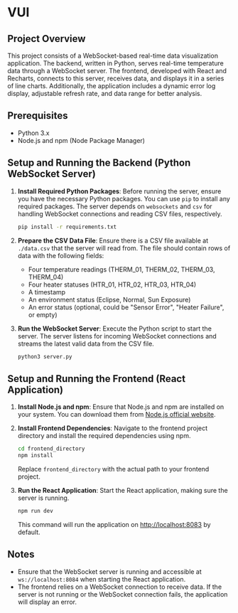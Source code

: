 # VUI

## Project Overview
This project consists of a WebSocket-based real-time data visualization application. The backend, written in Python, serves real-time temperature data through a WebSocket server. The frontend, developed with React and Recharts, connects to this server, receives data, and displays it in a series of line charts. Additionally, the application includes a dynamic error log display, adjustable refresh rate, and data range for better analysis.

## Prerequisites
- Python 3.x
- Node.js and npm (Node Package Manager)

## Setup and Running the Backend (Python WebSocket Server)

1. **Install Required Python Packages**:
   Before running the server, ensure you have the necessary Python packages. You can use `pip` to install any required packages. The server depends on `websockets` and `csv` for handling WebSocket connections and reading CSV files, respectively.

   ```bash
   pip install -r requirements.txt
   ```

2. **Prepare the CSV Data File**:
   Ensure there is a CSV file available at `./data.csv` that the server will read from. The file should contain rows of data with the following fields:
   - Four temperature readings (THERM_01, THERM_02, THERM_03, THERM_04)
   - Four heater statuses (HTR_01, HTR_02, HTR_03, HTR_04)
   - A timestamp
   - An environment status (Eclipse, Normal, Sun Exposure)
   - An error status (optional, could be "Sensor Error", "Heater Failure", or empty)

3. **Run the WebSocket Server**:
   Execute the Python script to start the server. The server listens for incoming WebSocket connections and streams the latest valid data from the CSV file.

   ```bash
   python3 server.py
   ```

## Setup and Running the Frontend (React Application)

1. **Install Node.js and npm**:
   Ensure that Node.js and npm are installed on your system. You can download them from [Node.js official website](https://nodejs.org/).

2. **Install Frontend Dependencies**:
   Navigate to the frontend project directory and install the required dependencies using npm.

   ```bash
   cd frontend_directory
   npm install
   ```

   Replace `frontend_directory` with the actual path to your frontend project.

3. **Run the React Application**:
   Start the React application, making sure the server is running.

   ```bash
   npm run dev
   ```

   This command will run the application on [http://localhost:8083](http://localhost:8083) by default.

## Notes
- Ensure that the WebSocket server is running and accessible at `ws://localhost:8084` when starting the React application.
- The frontend relies on a WebSocket connection to receive data. If the server is not running or the WebSocket connection fails, the application will display an error.

